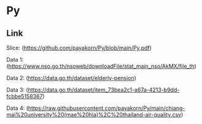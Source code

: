 # Py

## Link

Slice: (https://github.com/payakorn/Py/blob/main/Py.pdf)

Data 1: (https://www.nso.go.th/nsoweb/downloadFile/stat_main_nso/AkMX/file_th)

Data 2: (https://data.go.th/dataset/elderly-pension)

Data 3: (https://data.go.th/dataset/item_73bea2c1-a67a-4213-b9dd-fcbbe5158367)

Data 4: (https://raw.githubusercontent.com/payakorn/Py/main/chiang-mai%20university%20(mae%20hia)%2C%20thailand-air-quality.csv)
